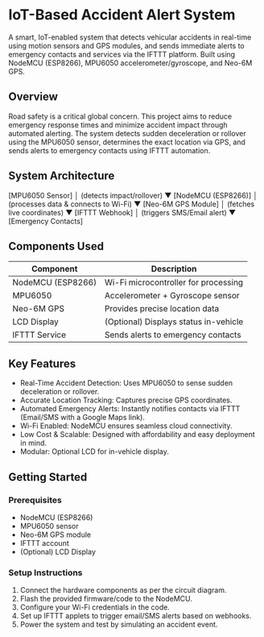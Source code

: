 # IoT-Based Accident Alert System

A smart, IoT-enabled system that detects vehicular accidents in real-time using motion sensors and GPS modules, and sends immediate alerts to emergency contacts and services via the IFTTT platform. Built using NodeMCU (ESP8266), MPU6050 accelerometer/gyroscope, and Neo-6M GPS.

##  Overview

Road safety is a critical global concern. This project aims to reduce emergency response times and minimize accident impact through automated alerting. The system detects sudden deceleration or rollover using the MPU6050 sensor, determines the exact location via GPS, and sends alerts to emergency contacts using IFTTT automation.

##  System Architecture

[MPU6050 Sensor] 
      │ (detects impact/rollover)
      ▼
[NodeMCU (ESP8266)]
      │ (processes data & connects to Wi-Fi)
      ▼
[Neo-6M GPS Module]
      │ (fetches live coordinates)
      ▼
[IFTTT Webhook]
      │ (triggers SMS/Email alert)
      ▼
[Emergency Contacts]

##  Components Used

| Component          | Description                                   |
|--------------------|-----------------------------------------------|
| NodeMCU (ESP8266)  | Wi-Fi microcontroller for processing          |
| MPU6050            | Accelerometer + Gyroscope sensor              |
| Neo-6M GPS         | Provides precise location data                |
| LCD Display        | (Optional) Displays status in-vehicle         |
| IFTTT Service      | Sends alerts to emergency contacts            |

##  Key Features

- Real-Time Accident Detection: Uses MPU6050 to sense sudden deceleration or rollover.
- Accurate Location Tracking: Captures precise GPS coordinates.
- Automated Emergency Alerts: Instantly notifies contacts via IFTTT (Email/SMS with a Google Maps link).
- Wi-Fi Enabled: NodeMCU ensures seamless cloud connectivity.
- Low Cost & Scalable: Designed with affordability and easy deployment in mind.
- Modular: Optional LCD for in-vehicle display.

##  Getting Started

### Prerequisites

- NodeMCU (ESP8266)
- MPU6050 sensor
- Neo-6M GPS module
- IFTTT account
- (Optional) LCD Display

### Setup Instructions

1. Connect the hardware components as per the circuit diagram.
2. Flash the provided firmware/code to the NodeMCU.
3. Configure your Wi-Fi credentials in the code.
4. Set up IFTTT applets to trigger email/SMS alerts based on webhooks.
5. Power the system and test by simulating an accident event.
